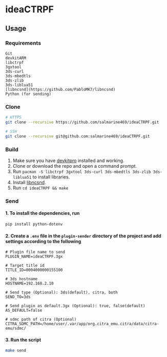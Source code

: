 # ideaCTRPF

## Usage

### Requirements

```
Git
devkitARM
libctrpf
3gxtool
3ds-curl
3ds-mbedtls
3ds-zlib
3ds-liblua51
[libncsnd](https://github.com/PabloMK7/libncsnd)
Python (for sending)
```

### Clone

```bash
# HTTPS
git clone --recursive https://github.com/salmarine469/ideaCTRPF.git

# SSH
git clone --recursive git@github.com:salmarine469/ideaCTRPF.git
```

### Build

1. Make sure you have [devkitpro](https://devkitpro.org/wiki/Getting_Started) installed and working.
2. Clone or download the repo and open a command prompt.
3. Run `pacman -S libctrpf 3gxtool 3ds-curl 3ds-mbedtls 3ds-zlib 3ds-liblua51` to install libraries.
4. Install [libncsnd](https://github.com/PabloMK7/libncsnd).
5. Run `cd ideaCTRPF && make`

### Send

#### 1. To install the dependencies, run

```bash
pip install python-dotenv
```

#### 2. Create a `.env` file in the `plugin-sender` directory of the project and add settings according to the following
```
# Plugin file name to send
PLUGIN_NAME=ideaCTRPF.3gx

# Target title id
TITLE_ID=0004000000155100

# 3ds hostname
HOSTNAME=192.168.2.10

# Send type (Optional): 3ds(default), citra, both
SEND_TO=3ds

# Send plugin as default.3gx (Optional): true, false(default)
AS_DEFAULT=false

# sdmc path of citra (Optional)
CITRA_SDMC_PATH=/home/user/.var/app/org.citra_emu.citra/data/citra-emu/sdmc/
```

#### 3. Run the script

```bash
make send
```
